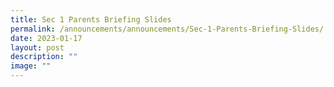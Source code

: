 ```yaml
---
title: Sec 1 Parents Briefing Slides
permalink: /announcements/announcements/Sec-1-Parents-Briefing-Slides/
date: 2023-01-17
layout: post
description: ""
image: ""
---
```

